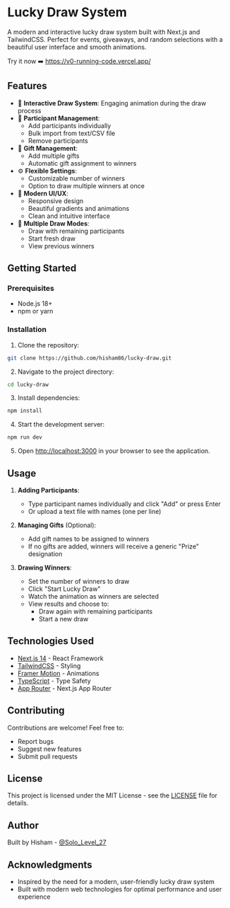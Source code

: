 # Lucky Draw System

A modern and interactive lucky draw system built with Next.js and TailwindCSS. Perfect for events, giveaways, and random selections with a beautiful user interface and smooth animations.

Try it now ➡️ https://v0-running-code.vercel.app/

## Features

- 🎯 **Interactive Draw System**: Engaging animation during the draw process
- 👥 **Participant Management**: 
  - Add participants individually
  - Bulk import from text/CSV file
  - Remove participants
- 🎁 **Gift Management**:
  - Add multiple gifts
  - Automatic gift assignment to winners
- ⚙️ **Flexible Settings**:
  - Customizable number of winners
  - Option to draw multiple winners at once
- 🎨 **Modern UI/UX**:
  - Responsive design
  - Beautiful gradients and animations
  - Clean and intuitive interface
- 🔄 **Multiple Draw Modes**:
  - Draw with remaining participants
  - Start fresh draw
  - View previous winners

## Getting Started

### Prerequisites

- Node.js 18+ 
- npm or yarn

### Installation

1. Clone the repository:
```bash
git clone https://github.com/hisham86/lucky-draw.git
```

2. Navigate to the project directory:
```bash
cd lucky-draw
```

3. Install dependencies:
```bash
npm install
```

4. Start the development server:
```bash
npm run dev
```

5. Open [http://localhost:3000](http://localhost:3000) in your browser to see the application.

## Usage

1. **Adding Participants**:
   - Type participant names individually and click "Add" or press Enter
   - Or upload a text file with names (one per line)

2. **Managing Gifts** (Optional):
   - Add gift names to be assigned to winners
   - If no gifts are added, winners will receive a generic "Prize" designation

3. **Drawing Winners**:
   - Set the number of winners to draw
   - Click "Start Lucky Draw"
   - Watch the animation as winners are selected
   - View results and choose to:
     - Draw again with remaining participants
     - Start a new draw

## Technologies Used

- [Next.js 14](https://nextjs.org/) - React Framework
- [TailwindCSS](https://tailwindcss.com/) - Styling
- [Framer Motion](https://www.framer.com/motion/) - Animations
- [TypeScript](https://www.typescriptlang.org/) - Type Safety
- [App Router](https://nextjs.org/docs/app) - Next.js App Router

## Contributing

Contributions are welcome! Feel free to:
- Report bugs
- Suggest new features
- Submit pull requests

## License

This project is licensed under the MIT License - see the [LICENSE](LICENSE) file for details.

## Author

Built by Hisham - [@Solo_Level_27](https://x.com/Solo_Level_27)

## Acknowledgments

- Inspired by the need for a modern, user-friendly lucky draw system
- Built with modern web technologies for optimal performance and user experience
